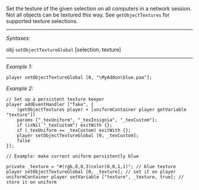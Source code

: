 Set the texture of the given selection on all computers in a network session.<br>
Not all objects can be textured this way. See `getObjectTextures` for supported texture selections.


---
*Syntaxes:*

obj `setObjectTextureGlobal` [selection, texture]

---
*Example 1:*

```sqf
player setObjectTextureGlobal [0, "\MyAddon\blue.paa"];
```

*Example 2:*

```sqf
// Set up a persistent texture keeper
player addEventHandler ["Take", {
	(getObjectTextures player + [uniformContainer player getVariable "texture"])
	params ["_texUniform", "_texInsignia", "_texCustom"];
	if (isNil "_texCustom") exitWith {};
	if (_texUniform == _texCustom) exitWith {};
	player setObjectTextureGlobal [0, _texCustom];
	false
}];

// Example: make current uniform persistently blue

private _texture = "#(rgb,8,8,3)color(0,0,1,1)"; // blue texture
player setObjectTextureGlobal [0, _texture]; // set it on player
uniformContainer player setVariable ["texture", _texture, true]; // store it on uniform
```